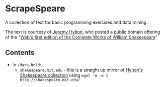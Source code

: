 # ScrapeSpeare

A collection of text for basic programming exercises and data mining.

The text is courtesy of [Jeremy Hylton](https://www.python.org/~jeremy/), who posted a public domain offering of the "[Web's first edition of the Complete Works of William Shakespeare](http://shakespeare.mit.edu/)".


## Contents

- In `/data-hold`:
  + `shakespeare.mit.edu` - this is a straight up mirror of [Hylton's Shakespeare collection](http://shakespeare.mit.edu/) using `wget -m -w 1 http://shakespeare.mit.edu/`
